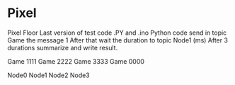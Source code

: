 # Pixel
Pixel Floor
Last version of test code .PY and .ino
Python code send in topic Game the message 1
After that wait the duration to topic Node1 (ms)
After 3 durations summarize and write result.

Game 1111
Game 2222
Game 3333
Game 0000

Node0
Node1
Node2
Node3
